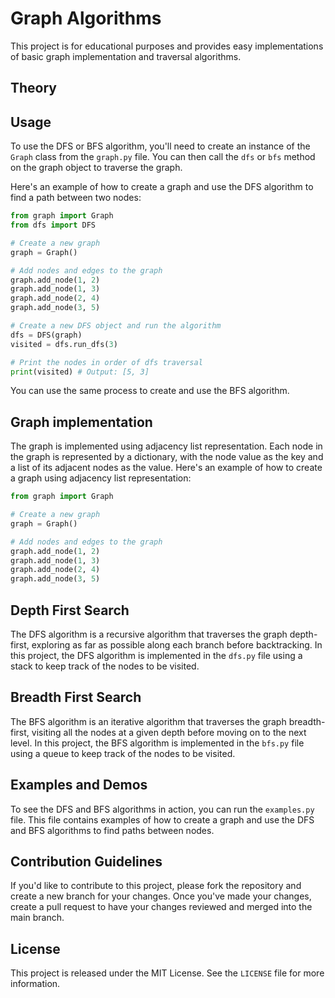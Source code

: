 # Graph Algorithms

This project is for educational purposes and provides easy implementations of basic graph implementation and traversal algorithms.

## Theory


## Usage

To use the DFS or BFS algorithm, you'll need to create an instance of the `Graph` class from the `graph.py` file. You can then call the `dfs` or `bfs` method on the graph object to traverse the graph.

Here's an example of how to create a graph and use the DFS algorithm to find a path between two nodes:

```python
from graph import Graph
from dfs import DFS

# Create a new graph
graph = Graph()

# Add nodes and edges to the graph
graph.add_node(1, 2)
graph.add_node(1, 3)
graph.add_node(2, 4)
graph.add_node(3, 5)

# Create a new DFS object and run the algorithm
dfs = DFS(graph)
visited = dfs.run_dfs(3) 

# Print the nodes in order of dfs traversal
print(visited) # Output: [5, 3]
```

You can use the same process to create and use the BFS algorithm.

## Graph implementation

The graph is implemented using adjacency list representation. Each node in the graph is represented by a dictionary, with the node value as the key and a list of its adjacent nodes as the value. Here's an example of how to create a graph using adjacency list representation:

```python
from graph import Graph

# Create a new graph
graph = Graph()

# Add nodes and edges to the graph
graph.add_node(1, 2)
graph.add_node(1, 3)
graph.add_node(2, 4)
graph.add_node(3, 5)
```

## Depth First Search

The DFS algorithm is a recursive algorithm that traverses the graph depth-first, exploring as far as possible along each branch before backtracking. In this project, the DFS algorithm is implemented in the `dfs.py` file using a stack to keep track of the nodes to be visited.

## Breadth First Search

The BFS algorithm is an iterative algorithm that traverses the graph breadth-first, visiting all the nodes at a given depth before moving on to the next level. In this project, the BFS algorithm is implemented in the `bfs.py` file using a queue to keep track of the nodes to be visited.

## Examples and Demos

To see the DFS and BFS algorithms in action, you can run the `examples.py` file. This file contains examples of how to create a graph and use the DFS and BFS algorithms to find paths between nodes.

## Contribution Guidelines

If you'd like to contribute to this project, please fork the repository and create a new branch for your changes. Once you've made your changes, create a pull request to have your changes reviewed and merged into the main branch.

## License

This project is released under the MIT License. See the `LICENSE` file for more information.
